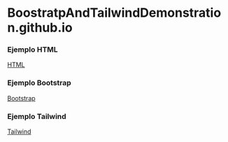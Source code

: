 # BoostratpAndTailwindDemonstration.github.io

### Ejemplo HTML
[HTML](fidalgoM.github.io/css.html)
### Ejemplo Bootstrap
[Bootstrap](fidalgoM.github.io/bootstrap.html)
### Ejemplo Tailwind
[Tailwind](fidalgoM.github.io/tailwind.html)

